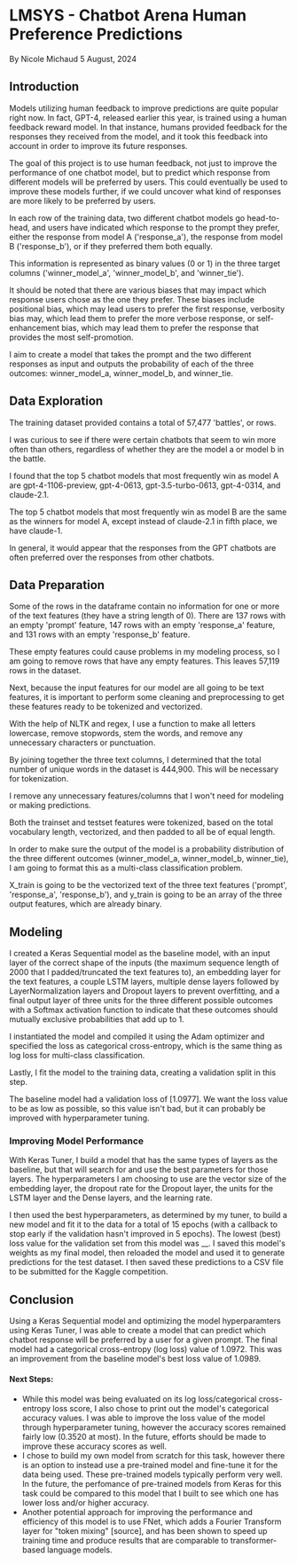 # LMSYS - Chatbot Arena Human Preference Predictions
By Nicole Michaud
5 August, 2024 

## Introduction

Models utilizing human feedback to improve predictions are quite popular right now. In fact, GPT-4, released earlier this year, is trained using a human feedback reward model.
In that instance, humans provided feedback for the responses they received from the model, and it took this feedback into account in order to improve its future responses.

The goal of this project is to use human feedback, not just to improve the performance of one chatbot model, but to predict which response from different models will be preferred by users. This could eventually be used to improve these models further, if we could uncover what kind of responses are more likely to be preferred by users.

In each row of the training data, two different chatbot models go head-to-head, and users have indicated which response to the prompt they prefer, either the response from model A ('response_a'), the response from model B ('response_b'), or if they preferred them both equally.

This information is represented as binary values (0 or 1) in the three target columns ('winner_model_a', 'winner_model_b', and 'winner_tie').

It should be noted that there are various biases that may impact which response users chose as the one they prefer.
These biases include positional bias, which may lead users to prefer the first response, verbosity bias may, which lead them to prefer the more verbose response, or self-enhancement bias, which may lead them to prefer the response that provides the most self-promotion.

I aim to create a model that takes the prompt and the two different responses as input and outputs the probability of each of the three outcomes: winner_model_a, winner_model_b, and winner_tie.


## Data Exploration

The training dataset provided contains a total of 57,477 'battles', or rows.


I was curious to see if there were certain chatbots that seem to win more often than others, regardless of whether they are the model a or model b in the battle.

I found that the top 5 chatbot models that most frequently win as model A are gpt-4-1106-preview, gpt-4-0613, gpt-3.5-turbo-0613, gpt-4-0314, and claude-2.1.

The top 5 chatbot models that most frequently win as model B are the same as the winners for model A, except instead of claude-2.1 in fifth place, we have claude-1.

In general, it would appear that the responses from the GPT chatbots are often preferred over the responses from other chatbots.


## Data Preparation

Some of the rows in the dataframe contain no information for one or more of the text features (they have a string length of 0). There are 137 rows with an empty 'prompt' feature, 147 rows with an empty 'response_a' feature, and 131 rows with an empty 'response_b' feature.

These empty features could cause problems in my modeling process, so I am going to remove rows that have any empty features. This leaves 57,119 rows in the dataset.

Next, because the input features for our model are all going to be text features, it is important to perform some cleaning and preprocessing to get these features ready to be tokenized and vectorized.

With the help of NLTK and regex, I use a function to make all letters lowercase, remove stopwords, stem the words, and remove any unnecessary characters or punctuation. 

By joining together the three text columns, I determined that the total number of unique words in the dataset is 444,900. This will be necessary for tokenization.

I remove any unnecessary features/columns that I won't need for modeling or making predictions.

<!-- I then train-test split the train dataset, so that I will have an unseen set of the data to evaluate my models against, before I generate predictions for the test data. -->

Both the trainset and testset features were tokenized, based on the total vocabulary length, vectorized, and then padded to all be of equal length.

In order to make sure the output of the model is a probability distribution of the three different outcomes (winner_model_a, winner_model_b, winner_tie), I am going to format this as a multi-class classification problem.

X_train is going to be the vectorized text of the three text features ('prompt', 'response_a', 'response_b'), and y_train is going to be an array of the three output features, which are already binary.


## Modeling


I created a Keras Sequential model as the baseline model, with an input layer of the correct shape of the inputs (the maximum sequence length of 2000 that I padded/truncated the text features to), an embedding layer for the text features, a couple LSTM layers,  multiple dense layers followed by LayerNormalization layers and Dropout layers to prevent overfitting, and a final output layer of three units for the three different possible outcomes with a Softmax activation function to indicate that these outcomes should mutually exclusive probabilities that add up to 1.

I instantiated the model and compiled it using the Adam optimizer and specified the loss as categorical cross-entropy, which is the same thing as log loss for multi-class classification.

Lastly, I fit the model to the training data, creating a validation split in this step.<!--  I utilized an early stopping callback to stop fitting early if the loss value isn't improving after two epochs. -->

<!-- I generated predictions for the testset I created, to see how they looked and if the values made sense to me (each row should be three positive numbers that add up to 1). -->

The baseline model had a validation loss of [1.0977]. We want the loss value to be as low as possible, so this value isn't bad, but it can probably be improved with hyperparameter tuning.

### Improving Model Performance

With Keras Tuner, I build a model that has the same types of layers as the baseline, but that will search for and use the best parameters for those layers. The hyperparameters I am choosing to use are the vector size of the embedding layer, the dropout rate for the Dropout layer, the units for the LSTM layer and the Dense layers, and the learning rate.

I then used the best hyperparameters, as determined by my tuner, to build a new model and fit it to the data for a total of 15 epochs (with a callback to stop early if the validation hasn't improved in 5 epochs).
The lowest (best) loss value for the validation set from this model was __. 
I saved this model's weights as my final model, then reloaded the model and used it to generate predictions for the test dataset.
I then saved these predictions to a CSV file to be submitted for the Kaggle competition.

## Conclusion

Using a Keras Sequential model and optimizing the model hyperparamters using Keras Tuner, I was able to create a model that can predict which chatbot response will be preferred by a user for a given prompt. 
The final model had a categorical cross-entropy (log loss) value of 1.0972.
This was an improvement from the baseline model's best loss value of 1.0989.


#### Next Steps:

- While this model was being evaluated on its log loss/categorical cross-entropy loss score, I also chose to print out the model's categorical accuracy values. I was able to improve the loss value of the model through hyperparameter tuning, however the accuracy scores remained fairly low (0.3520 at most). In the future, efforts should be made to improve these accuracy scores as well.
- I chose to build my own model from scratch for this task, however there is an option to instead use a pre-trained model and fine-tune it for the data being used. These pre-trained models typically perform very well. In the future, the perfomance of pre-trained models from Keras for this task could be compared to this model that I built to see which one has lower loss and/or higher accuracy.
- Another potential approach for improving the performance and efficiency of this model is to use FNet, which adds a Fourier Transform layer for "token mixing" [source], and has been shown to speed up training time and produce results that are comparable to transformer-based language models.
